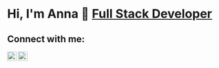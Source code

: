  
 <h1>Hi, I'm Anna 👋 <a href="https://github.com/anna-flytis">Full Stack Developer</a></h1>
  
<h2> Connect with me:</h2>

[<img align="left" alt="anna-flytis | Twitter" width="22px" src="https://cdn.jsdelivr.net/npm/simple-icons@v3/icons/twitter.svg" />][twitter]
[<img align="left" alt="anna-flytis | LinkedIn" width="22px" src="https://cdn.jsdelivr.net/npm/simple-icons@v3/icons/linkedin.svg" />][linkedin]

[twitter]: https://twitter.com/FeelFreeToFlyCa
[linkedin]: https://www.linkedin.com/in/amariakhina/


<!--
**joshmadakor1/joshmadakor1** is a ✨ _special_ ✨ repository because its `README.md` (this file) appears on your GitHub profile.

Here are some ideas to get you started:

- 🔭 I’m currently working on ...
- 🌱 I’m currently learning ...
- 👯 I’m looking to collaborate on ...
- 🤔 I’m looking for help with ...
- 💬 Ask me about ...
- 📫 How to reach me: ...
- 😄 Pronouns: ...
- ⚡ Fun fact: ...
-->
